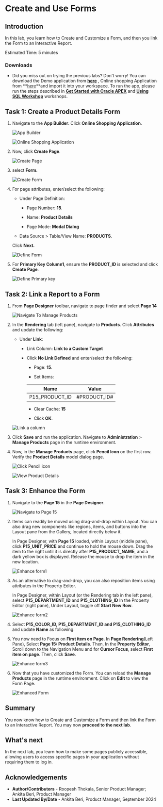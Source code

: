 # Create and Use Forms

## Introduction

In this lab, you learn how to Create and Customize a Form, and then you link the Form to an Interactive Report.

Estimated Time: 5 minutes

### Downloads

- Did you miss out on trying the previous labs? Don't worry! You can download the Demo application from **[here](files/hol11-lab1.sql)** , Online shopping Application from **[here](files/hol11-lab2.sql)**and import it into your workspace. To run the app, please run the steps described in **[Get Started with Oracle APEX](https://livelabs.oracle.com/pls/apex/r/dbpm/livelabs/run-workshop?p210_wid=3509)** and **[Using SQL Workshop](https://livelabs.oracle.com/pls/apex/r/dbpm/livelabs/run-workshop?p210_wid=3524)** workshops.

## Task 1: Create a Product Details Form

1. Navigate to the **App Builder**. Click **Online Shopping Application**.

    ![App Builder](images/navigate-to-osa1.png " ")

    ![Online Shopping Application](images/navigate-to-osa2.png " ")

2. Now, click **Create Page**.

    ![Create Page](images/create-form1.png " ")

3. select **Form**.

    ![Create Form](images/create-form2.png " ")

4. For page attributes, enter/select the following:

    - Under Page Definition:

        - Page Number: **15**.

        - Name: **Product Details**

        - Page Mode: **Modal Dialog**

    - Data Source > Table/View Name: **PRODUCTS**.

    Click **Next.**

    ![Define Form](./images/create-form3.png " ")

5. For **Primary Key Column1**, ensure the **PRODUCT_ID** is selected and click **Create Page**.

    ![Define Primary key](./images/create-form4.png " ")

## Task 2: Link a Report to a Form

1. From **Page Designer** toolbar, navigate to page finder and select **Page 14**

    ![Navigate To Manage Products](./images/navigate-to-mp2.png " ")

2. In the **Rendering** tab (left pane), navigate to **Products**. Click **Attributes** and update the following:

    - Under **Link**:

        - Link Column: **Link to a Custom Target**

        - Click **No Link Defined** and enter/select the following:

            - Page: **15**.

            - Set Items:

            | Name             | Value        |
            | ---------------- | ------------ |
            | P15\_PRODUCT\_ID | #PRODUCT_ID# |

            - Clear Cache: **15**

            - Click **OK**.

    ![Link a column](./images/linking-a-form2.png " ")

3. Click **Save** and run the application. Navigate to **Administration** > **Manage Products** page in the runtime environment.

4. Now, in the **Manage Products** page, click **Pencil Icon** on the first row. Verify the **Product Details** model dialog page.

    ![Click Pencil icon](./images/refresh-manage-products.png " ")

    ![View Product Details](./images/refresh-manage-products1.png " ")

## Task 3: Enhance the Form

1. Navigate to the **Page 15** in the **Page Designer**.

    ![Navigate to Page 15](images/navigate-to-page21.png " ")

2. Items can readily be moved using drag-and-drop within Layout. You can also drag new components like regions, items, and buttons into the Layout pane from the Gallery, located directly below it.

    In Page Designer, with **Page 15** loaded, within Layout (middle pane), click **P15\_UNIT\_PRICE** and continue to hold the mouse down. Drag the item to the right until it is directly after **P15\_PRODUCT\_NAME**, and a dark yellow box is displayed. Release the mouse to drop the item in the new location.

    ![Enhance form1](images/enhance-form1.png " ")

3. As an alternative to drag-and-drop, you can also reposition items using attributes in the Property Editor.

    In Page Designer, within Layout (or the Rendering tab in the left pane), select **P15\_DEPARTMENT\_ID** and **P15\_CLOTHING\_ID** In the Property Editor (right pane), Under Layout, toggle off **Start New Row**.

    ![Enhance form2](images/enhance-form2.png " ")

4. Select **P15\_COLOR\_ID, P15\_DEPARTMENT\_ID and P15\_CLOTHING\_ID** and update **Name** as following:

5. You now need to Focus on **First item on Page**. In **Page Rendering**(Left Pane), Select **Page 15: Product Details**. Then, In the **Property Editor**, Scroll down to the Navigation Menu and for **Cursor Focus**, select **First item on page**. Then, click **Save**.

   ![Enhance form3](images/enhance-form3.png " ")

6. Now that you have customized the Form. You can reload the **Manage Products** page in the runtime environment. Click on **Edit** to view the Form Page.

   ![Enhanced Form](images/enhanced-form.png " ")

## Summary

You now know how to Create and Customize a Form and then link the Form to an Interactive Report. You may now **proceed to the next lab**.

## What's next

In the next lab, you learn how to make some pages publicly accessible, allowing users to access specific pages in your application without requiring them to log in.

## Acknowledgements

- **Author/Contributors** -  Roopesh Thokala, Senior Product Manager; Ankita Beri, Product Manager
- **Last Updated By/Date** - Ankita Beri, Product Manager, September 2024
